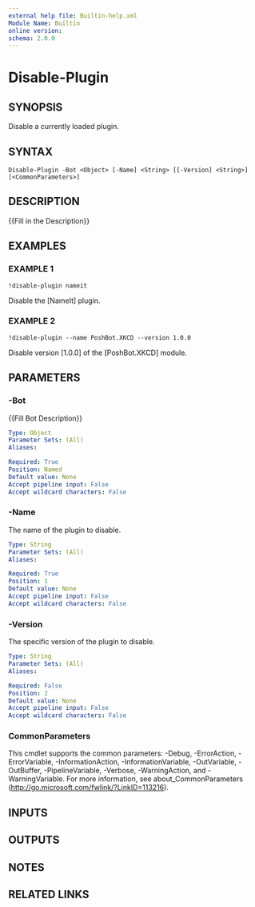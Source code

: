```yaml
---
external help file: Builtin-help.xml
Module Name: Builtin
online version:
schema: 2.0.0
---
```


# Disable-Plugin

## SYNOPSIS
Disable a currently loaded plugin.

## SYNTAX

```
Disable-Plugin -Bot <Object> [-Name] <String> [[-Version] <String>] [<CommonParameters>]
```

## DESCRIPTION
{{Fill in the Description}}

## EXAMPLES

### EXAMPLE 1
```
!disable-plugin nameit
```

Disable the \[NameIt\] plugin.

### EXAMPLE 2
```
!disable-plugin --name PoshBot.XKCD --version 1.0.0
```

Disable version \[1.0.0\] of the \[PoshBot.XKCD\] module.

## PARAMETERS

### -Bot
{{Fill Bot Description}}

```yaml
Type: Object
Parameter Sets: (All)
Aliases:

Required: True
Position: Named
Default value: None
Accept pipeline input: False
Accept wildcard characters: False
```

### -Name
The name of the plugin to disable.

```yaml
Type: String
Parameter Sets: (All)
Aliases:

Required: True
Position: 1
Default value: None
Accept pipeline input: False
Accept wildcard characters: False
```

### -Version
The specific version of the plugin to disable.

```yaml
Type: String
Parameter Sets: (All)
Aliases:

Required: False
Position: 2
Default value: None
Accept pipeline input: False
Accept wildcard characters: False
```

### CommonParameters
This cmdlet supports the common parameters: -Debug, -ErrorAction, -ErrorVariable, -InformationAction, -InformationVariable, -OutVariable, -OutBuffer, -PipelineVariable, -Verbose, -WarningAction, and -WarningVariable.
For more information, see about_CommonParameters (http://go.microsoft.com/fwlink/?LinkID=113216).

## INPUTS

## OUTPUTS

## NOTES

## RELATED LINKS
